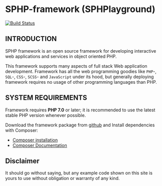 # SPHP-framework (SPHPlayground)
[![Build Status](https://travis-ci.org/samhol/SPHP-framework.svg?branch=v1.0.0)](https://travis-ci.org/samhol/SPHP-framework)

## INTRODUCTION

SPHP framework is an open source framework for developing interactive web applications
and services in object oriented PHP. 

This framework supports many aspects of full stack Web 
application development. Framework has all the web programming goodies like `PHP`-, `SQL`-, `CSS`-, `SCSS`- and `JavaScript` under its hood, 
but generally deploying framework requires no usage of other programming languages than PHP.

      
## SYSTEM REQUIREMENTS

Framework requires **PHP 7.0** or later; it is recommended to use the latest stable PHP version whenever possible.

Download the framework package from [github](https://github.com/samhol/SPHP-framework) and Install dependencies with Composer:

* [Composer installation](https://getcomposer.org/download/)
* [Composer Documentation](https://getcomposer.org/doc/)

## Disclaimer

It should go without saying, but any example code shown on this site is yours to use without obligation or warranty of any kind.
